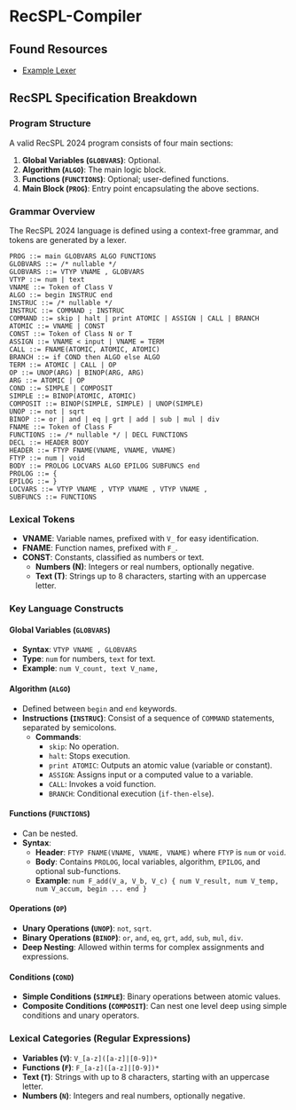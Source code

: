 # RecSPL-Compiler

## Found Resources

- [Example Lexer](https://craftinginterpreters.com/scanning.html)

## RecSPL Specification Breakdown

### Program Structure

A valid RecSPL 2024 program consists of four main sections:

1. **Global Variables (`GLOBVARS`)**: Optional.
2. **Algorithm (`ALGO`)**: The main logic block.
3. **Functions (`FUNCTIONS`)**: Optional; user-defined functions.
4. **Main Block (`PROG`)**: Entry point encapsulating the above sections.

### Grammar Overview

The RecSPL 2024 language is defined using a context-free grammar, and tokens are generated by a lexer.

```plaintext
PROG ::= main GLOBVARS ALGO FUNCTIONS
GLOBVARS ::= /* nullable */
GLOBVARS ::= VTYP VNAME , GLOBVARS
VTYP ::= num | text
VNAME ::= Token of Class V
ALGO ::= begin INSTRUC end
INSTRUC ::= /* nullable */
INSTRUC ::= COMMAND ; INSTRUC
COMMAND ::= skip | halt | print ATOMIC | ASSIGN | CALL | BRANCH
ATOMIC ::= VNAME | CONST
CONST ::= Token of Class N or T
ASSIGN ::= VNAME < input | VNAME = TERM
CALL ::= FNAME(ATOMIC, ATOMIC, ATOMIC)
BRANCH ::= if COND then ALGO else ALGO
TERM ::= ATOMIC | CALL | OP
OP ::= UNOP(ARG) | BINOP(ARG, ARG)
ARG ::= ATOMIC | OP
COND ::= SIMPLE | COMPOSIT
SIMPLE ::= BINOP(ATOMIC, ATOMIC)
COMPOSIT ::= BINOP(SIMPLE, SIMPLE) | UNOP(SIMPLE)
UNOP ::= not | sqrt
BINOP ::= or | and | eq | grt | add | sub | mul | div
FNAME ::= Token of Class F
FUNCTIONS ::= /* nullable */ | DECL FUNCTIONS
DECL ::= HEADER BODY
HEADER ::= FTYP FNAME(VNAME, VNAME, VNAME)
FTYP ::= num | void
BODY ::= PROLOG LOCVARS ALGO EPILOG SUBFUNCS end
PROLOG ::= {
EPILOG ::= }
LOCVARS ::= VTYP VNAME , VTYP VNAME , VTYP VNAME ,
SUBFUNCS ::= FUNCTIONS
```

### Lexical Tokens

- **VNAME**: Variable names, prefixed with `V_` for easy identification.
- **FNAME**: Function names, prefixed with `F_`.
- **CONST**: Constants, classified as numbers or text.
  - **Numbers (N)**: Integers or real numbers, optionally negative.
  - **Text (T)**: Strings up to 8 characters, starting with an uppercase letter.

### Key Language Constructs

#### Global Variables (`GLOBVARS`)

- **Syntax**: `VTYP VNAME , GLOBVARS`
- **Type**: `num` for numbers, `text` for text.
- **Example**: `num V_count, text V_name,`

#### Algorithm (`ALGO`)

- Defined between `begin` and `end` keywords.
- **Instructions (`INSTRUC`)**: Consist of a sequence of `COMMAND` statements, separated by semicolons.
  - **Commands**:
    - `skip`: No operation.
    - `halt`: Stops execution.
    - `print ATOMIC`: Outputs an atomic value (variable or constant).
    - `ASSIGN`: Assigns input or a computed value to a variable.
    - `CALL`: Invokes a void function.
    - `BRANCH`: Conditional execution (`if-then-else`).

#### Functions (`FUNCTIONS`)

- Can be nested.
- **Syntax**:
  - **Header**: `FTYP FNAME(VNAME, VNAME, VNAME)` where `FTYP` is `num` or `void`.
  - **Body**: Contains `PROLOG`, local variables, algorithm, `EPILOG`, and optional sub-functions.
  - **Example**: `num F_add(V_a, V_b, V_c) { num V_result, num V_temp, num V_accum, begin ... end }`

#### Operations (`OP`)

- **Unary Operations (`UNOP`)**: `not`, `sqrt`.
- **Binary Operations (`BINOP`)**: `or`, `and`, `eq`, `grt`, `add`, `sub`, `mul`, `div`.
- **Deep Nesting**: Allowed within terms for complex assignments and expressions.

#### Conditions (`COND`)

- **Simple Conditions (`SIMPLE`)**: Binary operations between atomic values.
- **Composite Conditions (`COMPOSIT`)**: Can nest one level deep using simple conditions and unary operators.

### Lexical Categories (Regular Expressions)

- **Variables (`V`)**: `V_[a-z]([a-z]|[0-9])*`
- **Functions (`F`)**: `F_[a-z]([a-z]|[0-9])*`
- **Text (`T`)**: Strings with up to 8 characters, starting with an uppercase letter.
- **Numbers (`N`)**: Integers and real numbers, optionally negative.
